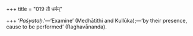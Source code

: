 +++
title = "019 तौ धर्मम्"

+++
‘*Paśyataḥ*.’—‘Examine’ (Medhātithi and Kullūka);—‘by their presence,
cause to be performed’ (Raghavānanda).
